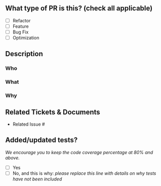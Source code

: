 ## What type of PR is this? (check all applicable)

- [ ] Refactor
- [ ] Feature
- [ ] Bug Fix
- [ ] Optimization

## Description
### Who

### What

### Why

## Related Tickets & Documents

- Related Issue #

## Added/updated tests?
_We encourage you to keep the code coverage percentage at 80% and above._

- [ ] Yes
- [ ] No, and this is why: _please replace this line with details on why tests
      have not been included_
